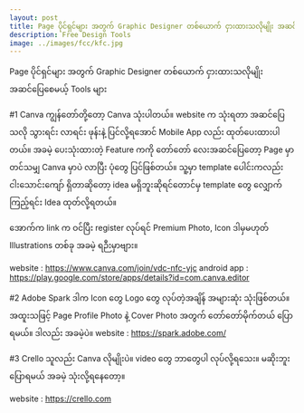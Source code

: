 ```yaml
---
layout: post
title: Page ပိုင်ရှင်များ အတွက် Graphic Designer တစ်ယောက် ငှားထားသလိုမျိုး အဆင်ပြေစေမယ့် Tools များ
description: Free Design Tools
image: ../images/fcc/kfc.jpg
---
```



Page ပိုင်ရှင်များ အတွက် Graphic Designer တစ်ယောက် ငှားထားသလိုမျိုး အဆင်ပြေစေမယ့် Tools များ

#1 Canva
ကျွန်တော်တို့တော့ Canva သုံးပါတယ်။ website က သုံးရတာ အဆင်ပြေသလို သွားရင်း လာရင်း ဖုန်းနဲ့ ပြင်လို့ရအောင် Mobile App လည်း ထုတ်ပေးထားပါတယ်။ အခမဲ့ ပေးသုံးထားတဲ့ Feature ကကို တော်တော် လေးအဆင်ပြေတော့ Page မှာ တင်သမျှ Canva မှာပဲ လာပြီး ပုံတွေ ပြင်ဖြစ်တယ်။ သူ့မှာ template ပေါင်းကလည်း ငါးသောင်းကျော် ရှိတာဆိုတော့ idea မရှိဘူးဆိုရင်တောင်မှ template တွေ လျှောက်ကြည့်ရင်း Idea ထုတ်လို့ရတယ်။

အောက်က link က ဝင်ပြီး register လုပ်ရင် Premium Photo, Icon ဒါမှမဟုတ် Illustrations တစ်ခု အခမဲ့ ရဉီးမှာဗျား။

website : https://www.canva.com/join/vdc-nfc-yjc
android app : https://play.google.com/store/apps/details?id=com.canva.editor

#2 Adobe Spark
ဒါက Icon တွေ Logo တွေ လုပ်တဲ့အချိန် အများဆုံး သုံးဖြစ်တယ်။ အထူးသဖြင့် Page Profile Photo နဲ့ Cover Photo အတွက် တော်တော်မိုက်တယ် ပြောရမယ်။ ဒါလည်း အခမဲ့ပဲ။
website : https://spark.adobe.com/


#3 Crello
သူလည်း Canva လိုမျိုးပဲ။ video တွေ ဘာတွေပါ လုပ်လို့ရသေး။ မဆိုးဘူး ပြောရမယ် အခမဲ့ သုံးလို့ရနေတော့။

website : https://crello.com